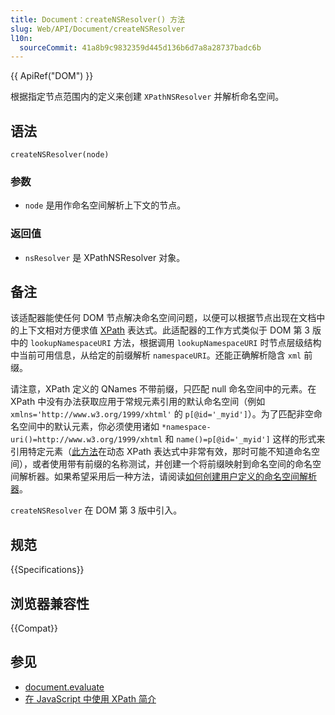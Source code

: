 ```yaml
---
title: Document：createNSResolver() 方法
slug: Web/API/Document/createNSResolver
l10n:
  sourceCommit: 41a8b9c9832359d445d136b6d7a8a28737badc6b
---
```


{{ ApiRef("DOM") }}

根据指定节点范围内的定义来创建 `XPathNSResolver` 并解析命名空间。

## 语法

```js-nolint
createNSResolver(node)
```

### 参数

- `node` 是用作命名空间解析上下文的节点。

### 返回值

- `nsResolver` 是 XPathNSResolver 对象。

## 备注

该适配器能使任何 DOM 节点解决命名空间问题，以便可以根据节点出现在文档中的上下文相对方便求值 [XPath](/zh-CN/docs/Web/XPath) 表达式。此适配器的工作方式类似于 DOM 第 3 版中的 `lookupNamespaceURI` 方法，根据调用 `lookupNamespaceURI` 时节点层级结构中当前可用信息，从给定的前缀解析 `namespaceURI`。还能正确解析隐含 `xml` 前缀。

请注意，XPath 定义的 QNames 不带前缀，只匹配 null 命名空间中的元素。在 XPath 中没有办法获取应用于常规元素引用的默认命名空间（例如 `xmlns='http://www.w3.org/1999/xhtml'` 的 `p[@id='_myid']`）。为了匹配非空命名空间中的默认元素，你必须使用诸如 `*namespace-uri()=http://www.w3.org/1999/xhtml` 和 `name()=p[@id='_myid']` 这样的形式来引用特定元素（[此方法](/zh-CN/docs/Web/XPath/Introduction_to_using_XPath_in_JavaScript#使用_XPath_函数引用具有默认命名空间的元素)在动态 XPath 表达式中非常有效，那时可能不知道命名空间），或者使用带有前缀的名称测试，并创建一个将前缀映射到命名空间的命名空间解析器。如果希望采用后一种方法，请阅读[如何创建用户定义的命名空间解析器](/zh-CN/docs/Web/XPath/Introduction_to_using_XPath_in_JavaScript#实现用户定义的命名空间解析器)。

`createNSResolver` 在 DOM 第 3 版中引入。

## 规范

{{Specifications}}

## 浏览器兼容性

{{Compat}}

## 参见

- [document.evaluate](/zh-CN/docs/Web/API/Document/evaluate)
- [在 JavaScript 中使用 XPath 简介](/zh-CN/docs/Web/XPath/Introduction_to_using_XPath_in_JavaScript)
